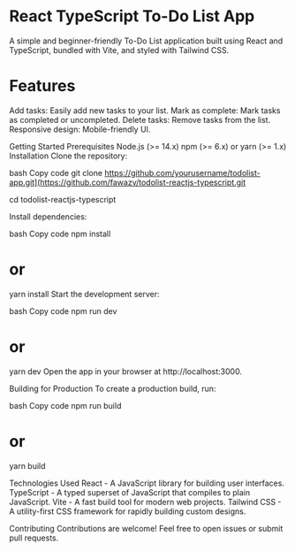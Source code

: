 # React TypeScript To-Do List App

A simple and beginner-friendly To-Do List application built using React and TypeScript, bundled with Vite, and styled with Tailwind CSS.

# Features
Add tasks: Easily add new tasks to your list.
Mark as complete: Mark tasks as completed or uncompleted.
Delete tasks: Remove tasks from the list.
Responsive design: Mobile-friendly UI.

Getting Started
Prerequisites
Node.js (>= 14.x)
npm (>= 6.x) or yarn (>= 1.x)
Installation
Clone the repository:

bash
Copy code
git clone https://github.com/yourusername/todolist-app.git](https://github.com/fawazv/todolist-reactjs-typescript.git

cd todolist-reactjs-typescript

Install dependencies:

bash
Copy code
npm install
# or
yarn install
Start the development server:

bash
Copy code
npm run dev
# or
yarn dev
Open the app in your browser at http://localhost:3000.

Building for Production
To create a production build, run:

bash
Copy code
npm run build
# or
yarn build

Technologies Used
React - A JavaScript library for building user interfaces.
TypeScript - A typed superset of JavaScript that compiles to plain JavaScript.
Vite - A fast build tool for modern web projects.
Tailwind CSS - A utility-first CSS framework for rapidly building custom designs.

Contributing
Contributions are welcome! Feel free to open issues or submit pull requests.
